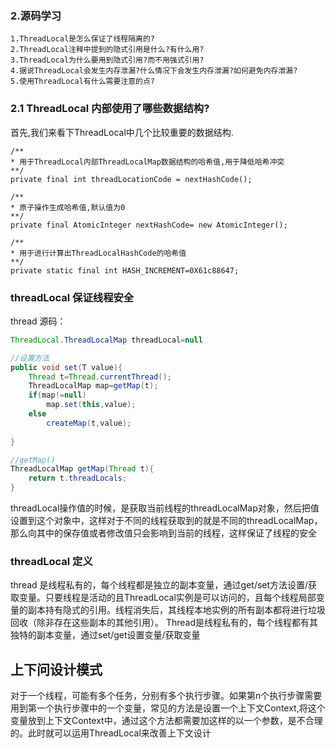 ### 2.源码学习

    1.ThreadLocal是怎么保证了线程隔离的?
    2.ThreadLocal注释中提到的隐式引用是什么?有什么用?
    3.ThreadLocal为什么要用到隐式引用?而不用强式引用?
    4.据说ThreadLocal会发生内存泄漏?什么情况下会发生内存泄漏?如何避免内存泄漏?
    5.使用ThreadLocal有什么需要注意的点?
### 2.1 ThreadLocal 内部使用了哪些数据结构?
    
首先,我们来看下ThreadLocal中几个比较重要的数据结构.
```
/**
* 用于ThreadLocal内部ThreadLocalMap数据结构的哈希值,用于降低哈希冲突
**/
private final int threadLocationCode = nextHashCode();

/**
* 原子操作生成哈希值,默认值为0
**/
private final AtomicInteger nextHashCode= new AtomicInteger();

/**
* 用于进行计算出ThreadLocalHashCode的哈希值
**/
private static final int HASH_INCREMENT=0X61c88647;

```
### threadLocal 保证线程安全
thread 源码：
```java
ThreadLocal.ThreadLocalMap threadLocal=null

//设置方法
public void set(T value){
    Thread t=Thread.currentThread();
    ThreadLocalMap map=getMap(t);
    if(map!=null)
        map.set(this,value);
    else
        createMap(t,value);
    
}

//getMap()
ThreadLocalMap getMap(Thread t){
    return t.threadLocals;
}
```
threadLocal操作值的时候，是获取当前线程的threadLocalMap对象，然后把值设置到这个对象中，这样对于不同的线程获取到的就是不同的threadLocalMap，那么向其中的保存值或者修改值只会影响到当前的线程，这样保证了线程的安全

### threadLocal 定义
thread 是线程私有的，每个线程都是独立的副本变量，通过get/set方法设置/获取变量。只要线程是活动的且ThreadLocal实例是可以访问的，且每个线程局部变量的副本持有隐式的引用。线程消失后，其线程本地实例的所有副本都将进行垃圾回收（除非存在这些副本的其他引用）。
Thread是线程私有的，每个线程都有其独特的副本变量，通过set/get设置变量/获取变量

## 上下问设计模式
对于一个线程，可能有多个任务，分别有多个执行步骤。如果第n个执行步骤需要用到第一个执行步骤中的一个变量，常见的方法是设置一个上下文Context,将这个变量放到上下文Context中，通过这个方法都需要加这样的以一个参数，是不合理的。此时就可以运用ThreadLocal来改善上下文设计